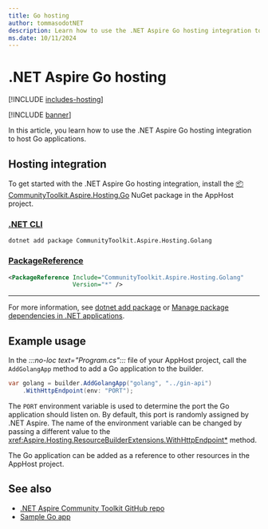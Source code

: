 ```yaml
---
title: Go hosting
author: tommasodotNET
description: Learn how to use the .NET Aspire Go hosting integration to host Go applications.
ms.date: 10/11/2024
---
```


# .NET Aspire Go hosting

[!INCLUDE [includes-hosting](../includes/includes-hosting.md)]

[!INCLUDE [banner](includes/banner.md)]

In this article, you learn how to use the .NET Aspire Go hosting integration to host Go applications.

## Hosting integration

To get started with the .NET Aspire Go hosting integration, install the [📦 CommunityToolkit.Aspire.Hosting.Go](https://nuget.org/packages/CommunityToolkit.Aspire.Hosting.Golang) NuGet package in the AppHost project.

### [.NET CLI](#tab/dotnet-cli)

```dotnetcli
dotnet add package CommunityToolkit.Aspire.Hosting.Golang
```

### [PackageReference](#tab/package-reference)

```xml
<PackageReference Include="CommunityToolkit.Aspire.Hosting.Golang"
                  Version="*" />
```

---

For more information, see [dotnet add package](/dotnet/core/tools/dotnet-add-package) or [Manage package dependencies in .NET applications](/dotnet/core/tools/dependencies).

## Example usage

In the _:::no-loc text="Program.cs":::_ file of your AppHost project, call the `AddGolangApp` method to add a Go application to the builder.

```csharp
var golang = builder.AddGolangApp("golang", "../gin-api")
    .WithHttpEndpoint(env: "PORT");
```

The `PORT` environment variable is used to determine the port the Go application should listen on. By default, this port is randomly assigned by .NET Aspire. The name of the environment variable can be changed by passing a different value to the <xref:Aspire.Hosting.ResourceBuilderExtensions.WithHttpEndpoint*> method.

The Go application can be added as a reference to other resources in the AppHost project.

## See also

- [.NET Aspire Community Toolkit GitHub repo](https://github.com/CommunityToolkit/Aspire)
- [Sample Go app](https://github.com/CommunityToolkit/Aspire/tree/main/examples/golang)
